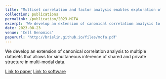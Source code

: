 ```yaml
---
title: "Multiset correlation and factor analysis enables exploration of multi-omic data"
collection: publications
permalink: /publication/2023-MCFA
excerpt: 'We develop an extension of canonical correlation analysis to multiple datasets that allows for simultaneous inference of shared and private structure in multi-modal data.'
date: 2023-08-23
venue: 'Cell Genomics'
paperurl: 'http://brielin.github.io/files/mcfa.pdf'
---
```

We develop an extension of canonical correlation analysis to multiple datasets that allows for simultaneous inference of shared and private structure in multi-modal data.

[Link to paper](http://brielin.github.io/files/mcfa.pdf)
[Link to software](https://github.com/collinwa/MPCCA)